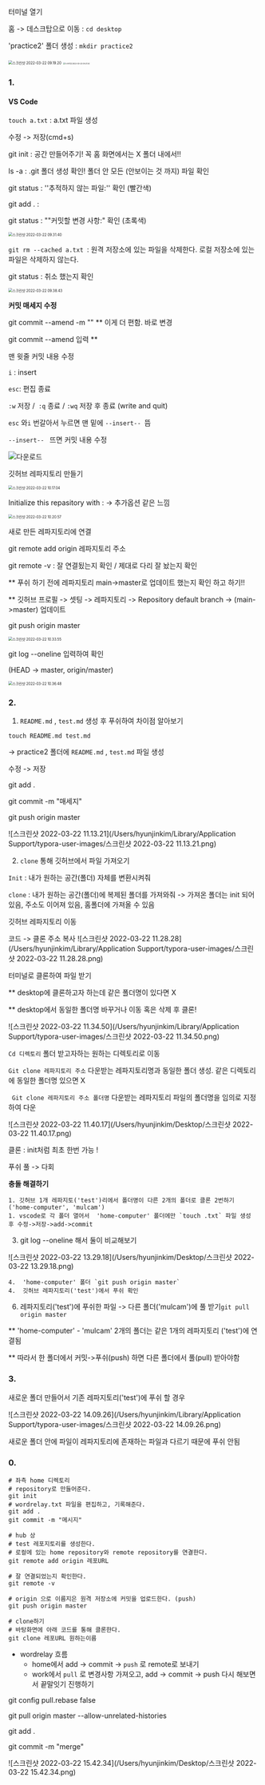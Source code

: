 



터미널 열기

홈 -> 데스크탑으로 이동 : `cd desktop`

'practice2' 폴더 생성 : `mkdir practice2`

<img src="/Users/hyunjinkim/Library/Application Support/typora-user-images/스크린샷 2022-03-22 09.19.20.png" alt="스크린샷 2022-03-22 09.19.20" style="zoom:50%;" />





<img src="/Users/hyunjinkim/Desktop/스크린샷 2022-03-22 09.21.50.png" alt="스크린샷 2022-03-22 09.21.50" style="zoom:25%;" />



### 1.



#### VS Code 

`touch a.txt` : a.txt 파일 생성 

수정 -> 저장(cmd+s) 

git init : 공간 만들어주기! 꼭 홈 화면에서는 X 폴더 내에서!! 

ls -a  :  .git 폴더 생성 확인! 폴더 안 모든 (안보이는 것 까지) 파일 확인 

git status : ''추적하지 않는 파일:'' 확인 (빨간색)

git add . : 

git status :  ""커밋할 변경 사항:" 확인 (초록색)



<img src="/Users/hyunjinkim/Library/Application Support/typora-user-images/스크린샷 2022-03-22 09.31.40.png" alt="스크린샷 2022-03-22 09.31.40" style="zoom:50%;" />



`git rm --cached a.txt `: 원격 저장소에 있는 파일을 삭제한다. 로컬 저장소에 있는 파일은 삭제하지 않는다.

git status : 취소 했는지 확인 



<img src="/Users/hyunjinkim/Library/Application Support/typora-user-images/스크린샷 2022-03-22 09.38.43.png" alt="스크린샷 2022-03-22 09.38.43" style="zoom:50%;" />



**커밋 매세지 수정**

git commit --amend -m "" ** 이게 더 편함. 바로 변경 



git commit --amend 입력 ** 

맨 윗줄 커밋 내용 수정

`i` : insert

`esc`: 편집 종료

`:w` 저장 /` :q` 종료 / `:wq` 저장 후 종료 (write and quit)



`esc` 와`i` 번갈아서 누르면 맨 밑에 `--insert-- `뜸

`--insert-- ` 뜨면 커밋 내용 수정



![다운로드](/Users/hyunjinkim/Desktop/깃허브/다운로드.png)



깃허브 레파지토리 만들기

<img src="/Users/hyunjinkim/Desktop/스크린샷 2022-03-22 10.17.04.png" alt="스크린샷 2022-03-22 10.17.04" style="zoom:50%;" />

Initialize this repasitory with : -> 추가옵션 같은 느낌

<img src="/Users/hyunjinkim/Library/Application Support/typora-user-images/스크린샷 2022-03-22 10.20.57.png" alt="스크린샷 2022-03-22 10.20.57" style="zoom:50%;" />



새로 만든 레파지토리에 연결 

git remote add origin 레파지토리 주소 

git remote -v : 잘 연결됬는지 확인 / 제대로 다리 잘 놨는지 확인 

** 푸쉬 하기 전에 레파지토리 main->master로 업데이트 했는지 확인 하고 하기!!

** 깃허브 프로필 -> 셋팅 -> 레파지토리 -> Repository default branch -> (main->master) 업데이트

git push origin master 

<img src="/Users/hyunjinkim/Library/Application Support/typora-user-images/스크린샷 2022-03-22 10.33.55.png" alt="스크린샷 2022-03-22 10.33.55" style="zoom:50%;" />



git log --oneline 입력하여 확인 

(HEAD -> master, origin/master)

<img src="/Users/hyunjinkim/Library/Application Support/typora-user-images/스크린샷 2022-03-22 10.36.48.png" alt="스크린샷 2022-03-22 10.36.48" style="zoom:50%;" />



### 2.

1.  `README.md` , `test.md` 생성 후 푸쉬하여 차이점 알아보기

   

`touch README.md test.md ` 

-> practice2 폴더에 `README.md` , `test.md` 파일 생성 

수정 -> 저장 

git add .

git commit -m "매세지"

git push origin master

![스크린샷 2022-03-22 11.13.21](/Users/hyunjinkim/Library/Application Support/typora-user-images/스크린샷 2022-03-22 11.13.21.png)



2. `clone` 통해 깃허브에서 파일 가져오기

 

`Init` : 내가 원하는 공간(폴더) 자체를 변환시켜줘

`clone` : 내가 원하는 공간(폴더)에 복제된 폴더를 가져와줘 -> 가져온 폴더는 init 되어 있음, 주소도 이어져 있음, 홈폴더에 가져올 수 있음 



깃허브 레파지토리 이동 

코드 -> 클론  주소 복사 ![스크린샷 2022-03-22 11.28.28](/Users/hyunjinkim/Library/Application Support/typora-user-images/스크린샷 2022-03-22 11.28.28.png)



터미널로 클론하여 파일 받기

** desktop에 클론하고자 하는데 같은 폴더명이 있다면 X

** desktop에서 동일한 폴더명 바꾸거나 이동 혹은 삭제 후 클론!

 ![스크린샷 2022-03-22 11.34.50](/Users/hyunjinkim/Library/Application Support/typora-user-images/스크린샷 2022-03-22 11.34.50.png)



`Cd 디렉토리` 폴더 받고자하는 원하는 디렉토리로 이동

`Git clone 레파지토리 주소` 다운받는 레파지토리명과 동일한 폴더 생성. 같은 디렉토리에 동일한 폴더명 있으면 X

` Git clone 레파지토리 주소 폴더명` 다운받는 레파지토리 파일의 폴더명을 임의로 지정하여 다운 

![스크린샷 2022-03-22 11.40.17](/Users/hyunjinkim/Desktop/스크린샷 2022-03-22 11.40.17.png)



클론 : init처럼 최초 한번 가능 ! 

푸쉬 풀 -> 다회 



**충돌 해결하기**

	1. 깃허브 1개 레파지토('test')리에서 폴더명이 다른 2개의 폴더로 클론 2번하기 ('home-computer', 'mulcam')
	1. vscode로 각 폴더 열어서  'home-computer' 폴더에만 `touch .txt` 파일 생성 후 수정->저장->add->commit

3. git log --oneline 해서 둘이 비교해보기

![스크린샷 2022-03-22 13.29.18](/Users/hyunjinkim/Desktop/스크린샷 2022-03-22 13.29.18.png)

	4.  'home-computer' 폴더 `git push origin master`
	4.  깃허브 레파지토리('test')에서 푸쉬 확인 

6. 레파지토리('test')에 푸쉬한 파일 -> 다른 폴더('mulcam')에 풀 받기`git pull origin master`

**  'home-computer' - 'mulcam' 2개의 폴더는 같은 1개의 레파지토리 ('test')에 연결됨

** 따라서 한 폴더에서 커밋->푸쉬(push) 하면 다른 폴더에서 풀(pull) 받아야함 



### 3. 

새로운 폴더 만들어서 기존 레파지토리('test')에 푸쉬 할 경우 

![스크린샷 2022-03-22 14.09.26](/Users/hyunjinkim/Library/Application Support/typora-user-images/스크린샷 2022-03-22 14.09.26.png)



새로운 폴더 안에 파일이 레파지토리에 존재하는 파일과 다르기 때문에 푸쉬 안됨





### 0. 

```
# 좌측 home 디렉토리
# repository로 만들어준다.
git init
# wordrelay.txt 파일을 편집하고, 기록해준다.
git add .
git commit -m "메시지"

# hub 상
# test 레포지토리를 생성한다.
# 로컬에 있는 home repository와 remote repository를 연결한다.
git remote add origin 레포URL

# 잘 연결되었는지 확인한다.
git remote -v 

# origin 으로 이름지은 원격 저장소에 커밋을 업로드한다. (push)
git push origin master

# clone하기
# 바탕화면에 아래 코드를 통해 클론한다.
git clone 레포URL 원하는이름

```

- wordrelay 흐름
  - home에서 add -> commit -> `push` 로 remote로 보내기
  - work에서 `pull` 로 변경사항 가져오고, add → commit → push 다시 해보면서 끝말잇기 진행하기





git config pull.rebase false

git pull origin master --allow-unrelated-histories



git add .

git commit -m "merge"

![스크린샷 2022-03-22 15.42.34](/Users/hyunjinkim/Desktop/스크린샷 2022-03-22 15.42.34.png)